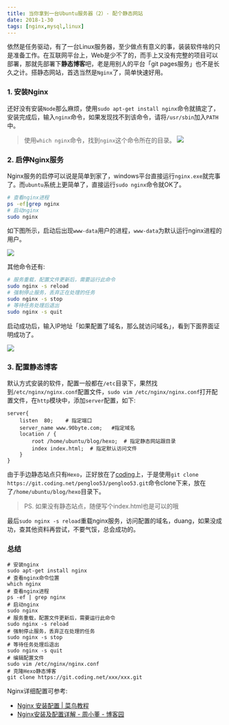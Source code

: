```yaml
---
title: 当你拿到一台Ubuntu服务器（2）- 配个静态网站
date: 2018-1-30
tags: [nginx,mysql,linux]
---
```


依然是任务驱动，有了一台Linux服务器，至少做点有意义的事，装装软件啥的只是准备工作。在互联网平台上，Web是少不了的，而手上又没有完整的项目可以部署，那就先部署下**静态博客**吧，老是用别人的平台「git pages服务」也不是长久之计。搭静态网站，首选当然是`Nginx`了，简单快速好用。

### 1. 安装Nginx
还好没有安装`Node`那么麻烦，使用`sudo apt-get install nginx`命令就搞定了，安装完成后，输入`nginx`命令，如果发现找不到该命令，请将`/usr/sbin`加入`PATH`中。

> 使用`which nginx`命令，找到`nginx`这个命令所在的目录。
    ![](/image/linux/2018-01-30-19-25-01.jpg)


### 2. 启停Nginx服务
Nginx服务的启停可以说是简单到家了，windows平台直接运行`nginx.exe`就完事了。而`ubuntu`系统上更简单了，直接运行`sudo nginx`命令就OK了。

```sh
# 查看nginx进程
ps -ef|grep nginx    
# 启动nginx
sudo nginx   
```

如下图所示，启动后出现`www-data`用户的进程，`www-data`为默认运行nginx进程的用户。

![](/image/linux/2018-01-30-19-26-54.jpg)

其他命令还有:

```sh
# 服务重载，配置文件更新后，需要运行此命令
sudo nginx -s reload
# 强制停止服务，丢弃正在处理的任务
sudo nginx -s stop
# 等待任务处理后退出
sudo nginx -s quit
```

启动成功后，输入IP地址「如果配置了域名，那么就访问域名」，看到下面界面证明成功了。

![](/image/linux/2018-01-30-19-33-29.jpg)

### 3. 配置静态博客
默认方式安装的软件，配置一般都在`/etc`目录下，果然找到`/etc/nginx/nginx.conf`配置文件，`sudo vim /etc/nginx/nginx.conf`打开配置文件，在`http`模块中，添加`server`配置，如下:

```shell
server{
    listen  80;    # 指定端口
    server_name www.90byte.com;   #指定域名
    location / {
        root /home/ubuntu/blog/hexo;  # 指定静态网站跟目录
        index index.html;  # 指定默认访问文件
    }
}
```

由于手边静态站点只有`Hexo`，正好放在了[coding](https://coding.net/u/pengloo53)上，于是使用`git clone https://git.coding.net/pengloo53/pengloo53.git`命令clone下来，放在了`/home/ubuntu/blog/hexo`目录下。

> PS. 如果没有静态站点，随便写个index.html也是可以的哦

最后`sudo nginx -s reload`重载nginx服务，访问配置的域名，duang，如果没成功，查其他资料再尝试，不要气馁，总会成功的。

### 总结

```shell
# 安装nginx
sudo apt-get install nginx  
# 查看nginx命令位置
which nginx
# 查看nginx进程
ps -ef | grep nginx    
# 启动nginx
sudo nginx 
# 服务重载，配置文件更新后，需要运行此命令
sudo nginx -s reload
# 强制停止服务，丢弃正在处理的任务
sudo nginx -s stop
# 等待任务处理后退出
sudo nginx -s quit
# 编辑配置文件
sudo vim /etc/nginx/nginx.conf  
# 克隆Hexo静态博客
git clone https://git.coding.net/xxx/xxx.git 
```

Nginx详细配置可参考: 
- [Nginx 安装配置 | 菜鸟教程](http://www.runoob.com/linux/nginx-install-setup.html)
- [Nginx安装及配置详解 - 周小董 - 博客园](https://www.cnblogs.com/zhouxinfei/p/7862285.html)